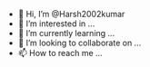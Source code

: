 - 👋 Hi, I’m @Harsh2002kumar
- 👀 I’m interested in ...
- 🌱 I’m currently learning ...
- 💞️ I’m looking to collaborate on ...
- 📫 How to reach me ...

<!---
Harsh2002kumar/Harsh2002kumar is a ✨ special ✨ repository because its `README.md` (this file) appears on your GitHub profile.
You can click the Preview link to take a look at your changes.
--->
